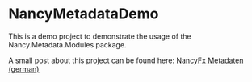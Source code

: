 # NancyMetadataDemo

This is a demo project to demonstrate the usage of the Nancy.Metadata.Modules package.

A small post about this project can be found here: [NancyFx Metadaten (german)](http://blog.de-boddels.de/2019/11/22/nancyfx-metadaten/)